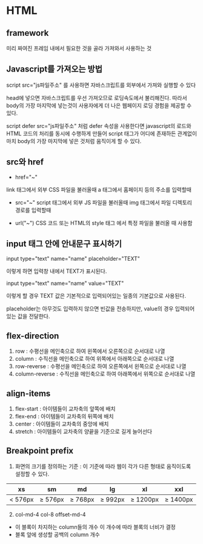 # HTML


## framework

미리 짜여진 프레임 내에서 필요한 것을 골라 가져와서 사용하는 것

## Javascript를 가져오는 방법

script src="js파일주소" 를 사용하면 자바스크립트를 외부에서 가져와 실행할 수 있다

head에 넣으면 자바스크립트를 우선 가져오므로 로딩속도에서 불리해진다. 따라서 body의 가장 마지막에 넣는것이 사용자에게 더 나은 웹페이지 로딩 경험을 제공할 수 있다.

script defer src="js파일주소" 처럼 defer 속성을 사용한다면 javascript의 로드와 HTML 코드의 처리를 동시에 수행하게 만들어 script 태그가 어디에 존재하든 관계없이
마치 body의 가장 마지막에 넣은 것처럼 움직이게 할 수 있다.

## src와 href

- href="~"

link 태그에서 외부 CSS 파일을 불러올때
a 태그에서 홈페이지 등의 주소를 입력할때

- src="~"
script 태그에서 외부 JS 파일을 불러올때
img 태그에서 파일 디렉토리 경로를 입력할때

- url("~")
CSS 코드 또는 HTML의 style 태그 에서 특정 파일을 불러올 때 사용함


## input 태그 안에 안내문구 표시하기


input type="text" name="name" placeholder="TEXT"

이렇게 하면 입력창 내에서 TEXT가 표시된다.

input type="text" name="name" value="TEXT"

이렇게 할 경우 TEXT 값은 기본적으로 입력되어있는 일종의 기본값으로 사용된다.

placeholder는 아무것도 입력하지 않으면 빈값을 전송하지만, value의 경우 입력되어 있는 값을 전달한다.


## flex-direction

1. row : 수평선을 메인축으로 하여 왼쪽에서 오른쪽으로 순서대로 나열
2. column : 수직선을 메인축으로 하여 위쪽에서 아래쪽으로 순서대로 나열
3. row-reverse : 수평선을 메인축으로 하여 오른쪽에서 왼쪽으로 순서대로 나열
4. column-reverse : 수직선을 메인축으로 하여 아래쪽에서 위쪽으로 순서대로 나열



## align-items

1. flex-start : 아이템들이 교차축의 앞쪽에 배치
2. flex-end : 아이템들이 교차축의 뒤쪽에 배치
3. center : 아이템들이 교차축의 중앙에 배치
4. stretch : 아이템들이 교차축의 양끝을 기준으로 길게 늘어선다


## Breakpoint prefix

1. 화면의 크기를 정의하는 기준 : 이 기준에 따라 웹이 각가 다른 형태로 움직이도록 설정할 수 있다.

| xs      | sm      | md      | lg      | xl       | xxl      |
| ------- | ------- | ------- | ------- | -------- | -------- |
| < 576px | ≥ 576px | ≥ 768px | ≥ 992px | ≥ 1200px | ≥ 1400px |


2. col-md-4 col-8 offset-md-4

- 이 블록이 차지하는 column들의 개수 이 개수에 따라 블록의 너비가 결정
- 블록 앞에 생성할 공백의 column 개수


